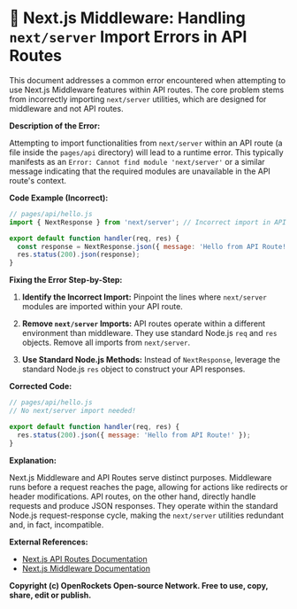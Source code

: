 # 🐞 Next.js Middleware: Handling `next/server` Import Errors in API Routes


This document addresses a common error encountered when attempting to use Next.js Middleware features within API routes.  The core problem stems from incorrectly importing `next/server` utilities, which are designed for middleware and not API routes.

**Description of the Error:**

Attempting to import functionalities from `next/server` within an API route (a file inside the `pages/api` directory) will lead to a runtime error.  This typically manifests as an `Error: Cannot find module 'next/server'` or a similar message indicating that the required modules are unavailable in the API route's context.

**Code Example (Incorrect):**

```javascript
// pages/api/hello.js
import { NextResponse } from 'next/server'; // Incorrect import in API route

export default function handler(req, res) {
  const response = NextResponse.json({ message: 'Hello from API Route!' }); // Error here
  res.status(200).json(response);
}
```

**Fixing the Error Step-by-Step:**

1. **Identify the Incorrect Import:** Pinpoint the lines where `next/server` modules are imported within your API route.

2. **Remove `next/server` Imports:**  API routes operate within a different environment than middleware. They use standard Node.js `req` and `res` objects.  Remove all imports from `next/server`.

3. **Use Standard Node.js Methods:**  Instead of `NextResponse`, leverage the standard Node.js `res` object to construct your API responses.

**Corrected Code:**

```javascript
// pages/api/hello.js
// No next/server import needed!

export default function handler(req, res) {
  res.status(200).json({ message: 'Hello from API Route!' });
}
```

**Explanation:**

Next.js Middleware and API Routes serve distinct purposes. Middleware runs before a request reaches the page, allowing for actions like redirects or header modifications. API routes, on the other hand, directly handle requests and produce JSON responses.  They operate within the standard Node.js request-response cycle, making the `next/server` utilities redundant and, in fact, incompatible.


**External References:**

* [Next.js API Routes Documentation](https://nextjs.org/docs/api-routes/introduction)
* [Next.js Middleware Documentation](https://nextjs.org/docs/app/building-your-application/routing/middleware)


**Copyright (c) OpenRockets Open-source Network. Free to use, copy, share, edit or publish.**

